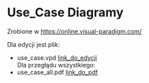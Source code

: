 # Use_Case Diagramy

Zrobione w https://online.visual-paradigm.com/

Dla edycji jest plik:  
* use_case.vpd [link_do_edycji](https://online.visual-paradigm.com/w/jnohhvwg/diagrams/?lightbox=1&highlight=0000ff&edit=_blank&layers=1&nav=1&title=use_case_log#RU2FsdGVkX19r%2BSUDU0W8UNLruoqD6yUU4f%2BpMUEEsBTlthtOKNzK%2F8V7lnDY9aAEKcsvpP5GHl%2Fw%2FWr84d8h7Po3oLCljD2Mz0WJ1LAnu%2FZfi0YOvQJmYKsuKJoeAypsJCQoNLE3RoK4d0%2FgVrAlCX49VgMgjvG%2Fjrux8dmcDXUHCWc81bQWktrGHDJHG%2BrH3hFgsoSsizrEaPYsJMdX4rFwxFDcdD4Gcs5MRZEsMUpIBNOYP%2BPBjf%2F9956AIZYITRZ%2FNbcsJckPrRBzQzSLTcTqRX89JNIUjeqVj4wAxlHxbp8wvC6Eh8CNvG7eiUjKO%2B2gI0Xdln7UBm7hGFZT2YOO1d2y161ZGsU1BZwmeXOBmM07WX4Uwv9GF24N7%2B7VQGoVTYkbEvQOH25d%2F2QsrkcAvJ4ryswP5UUDf48OmKRxUZVvfohWgyizrIuAOJzaoUA%2BZD7IIUdf7yBnPEY8u4%2BBTz7gZ2pX5BnGAcFSX77xH1P1MsIqtnMgtfEd410DNBUJW0nxzPo3HaRD3V08CMbzu%2B17WrdWSntTcbA14JII6%2B8aBrTmQB00utmoWwOTRVIuRHhHceh8zE4CeTYCaJ1ojB6a5bucQ%2FRmWMijJyQFQFf2gOKx7ck7kW70RDA1dZQDXScGBg4nImwZrPmAzHWM8Da5VIAVuDoCXU5wTiUbCIh31qKOed2Z1ZUP%2BeejLCRtNGoDko2vmqskApHbZLpYWTi0yys281Y8q%2FByu5%2Fkto%2BY5GjYYQd0v%2F2UeeWtFq%2F81FKTMmqcVhsnv%2BN9zSmaQPybWfW4AZf0juAAmI3ThnvngIjgCf%2BkgAXpWwblVA8AP9fJeXzZ9G%2FT51MZFetu65MUjx5RiPpJZqd%2BJ%2BFkeR4aQPaz1qLXzRl5D5F2uzrSTfilGnLlh4Ip39AV9V7SkWEZ1vXkF3FBO5LhPlhrfoVRW0Mn4ElBwxRfuEHpWhqT%2Bzi8RMZdtMuXtW7iI3E%2FnK0spGzhGejQqd7ljJCdhGHcXMUdrfwnPK%2FynNSS%2BKQst4QPzL0b2gzs6IE2CyDBBw9AdmYrTmcKFRNGokCB37%2Fqq8zvMVpT6eZAnjUGUVr9tLXupRONOP9lqFNyhRHudpBGHbiyvQ%2BbJ%2FqThzhgONLac7yDPXwthF0OtHvF8JkQPS93SrvRDmJ7U3CYBSCtZyPefLtna%2FCoqtRZyIbhwYbmLySoKXkzQwl89E148G6qnqSM%2BI55OBN7B2VpfGFAw0aKcIAvtmejfDURUe6r7dK%2FpRrGQ8M2MZrYdYfYHjmViq99MNZInz28Lk6d%2Fp7pqNaemrE3CFJLaw7hRebRm0Rm7OqE40vJ72sahxUeWrAViXvw4h3wzROIR11z%2F1gs5F6X1avQo1f2GRzlckDljgChQb0Fmpk0pUkikiT6hN6%2FxfvI%2Fgbn8K7T5PnLuGAKP863VdrAQHazwm00JDNagkB7qkAMPbWfJfA1D0Avr0g%2F6YnWJ6%2B08w05XDv7MAo011F0xkCiuBzAB%2Fle%2BaCl%2FZPPauGeaQl7dxmdrh%2B%2BkIo%2BO6h7kHpMnW848w0Ntlm0ZE8qh3NCKIJQ4VfTQFCfzLnFlgq4hLaU%2BYvHEnA5K%2FVv0eAZVvHSfQbjkVYJAauaAdi8RK%2BWjnhw8%2F3ynetSvowyP20PeIHIuAmgNJDDTzoGDqoxwTadq%2B71NSDEdwM3656kQ5Qs%2F2bgGlxAkKecOGUoPPXdmnpB05DST0hK3PuAKFg09AJuLw0AHvGggM4fyadgZkCztDCjgvZniVnugDpKputJqyj9Rbab9TN0JSj8EcwkUh1tqGTglGVO6RJAF6Vey0JaLRf4PQGzYF8rQFANgbenvTeBOgVVVOZTUiRlK0tOsoqj3jG3dQ1X15YEHPor6z5Z7KN17IrNVdurb%2BMo8UjHYWrlc1QhlUHGqdthfyky0VLXLQIO1hDKhIOWu0QQbDTUFZ%2F74d8FJkevbJ0MuD8SbORtSLiqMRgIYVHQRy3WJl1sfFhAEHKX%2B7da%2FDCPxf6aoj%2BBtBZxOIOw1dp%2BuSK5PyJyw6rbh77csnGpfOHEcDVK03%2FvBq6JjpENcIQYUd%2BdtxBlNyKZ%2FONShNhLNCQWwaVSVw%2B%2B6AclrXVrRHy9kV0AtgWZ9OuKtV6nR2DmjCUObIUxY27Gsl1NbM%2B3Y6UTTN7y%2F078WWf0seP%2FU2ZrTqfujzf59eqMS2ScAGsaU%2F%2F3n7Kx8osO9aYnUU1DtD1AHkcjawzu2xRWfWewqmyAMGSUf%2FOcUnoSd%2F%2F%2BgffUwnsDLpEL9VZYRxAmaWVHi2Mv82A%2FMYtRK1%2FbMVqWEctJF2pjmXxgSw7x7FWLgTsK7V9BRsrrxHk4JDxbxQsGhIwKXQFp9osIFYgKQwuq%2Byz4LwPxRRYhW7zJhwETXC9YOT7FSO8oEsHEnl%2Fkz2aCgodqI7oCBcbe1lgPXyQythOoZpgqxdyxXJg%2Bdwt24bpZxmUwla13EXzyhSdj2OwPWDr9O2Ok7NvpIw1dk5SJZPRN%2FaFj7KDJfn9ae5C3VoyqEn%2Feiw9hJQ5knJOLkBRuCgEo8BcACN9augnpupdj%2BC6edbPUtkMzqT%2BLNHFb7YMQYaBzqFRAuZQ5fJgbc4Cy2LK1QfHdnrL6Y4brFU%2BUuW3MjRAx%2BXJagv%2FXf81qu5tbx43yHO3cpUejRkU%2Fb4Sv3d%2FoVZ1PNrz%2BIsEa%2FJcJutCgdo1a9HePk94Nt9cSJPJeFWZ3IrMTNmCdiNnm8SJ6asu2eo5T9a%2BnZAppd0zfAh4HOZHF141Fnd7sI%2FWjf05hpB%2F6vvmMMXKj4r5JdPEkcaWboE%2FtAbhUuW0wniA3DtLJiFQW1dkV04o2vRdEnQCN8ijXj9QZxd76Y0uXKL4Cw7B3BIt97vLPPPEGQ5sWQ0eYaQrxwG4hRL9mJzI80SR7KaKndihyOhM%2F960znsnAY8NypQtXO6cKQXbTQozB7MyaV31JelDx%2FWs4rIbr0lsMkcbYT2k7KKksOPgHY1hdhqjoMh3ILC1FZkBgfeeAlsWI8Z%2F3DxYC7s8n0hK%2BtBUYVM1FT9Xuhuu%2BF97%2FnRePXR0QjvBPRw%2F4dlU2nEYlD%2Fqgrl0NzLOPutNIUt0%2FIwz18tb1sM0xDxXhpj9QRwm5vI7Zar1%2BO0dHdnr%2Bmf5IBKnVOUb0c0MpDtT5eAmmAkqGbCaRxstDiwRaThEU%2ByyHLhEU3%2BhoSof6g%2BJ0wqfAweAPtIYsEk9dUdTZjCcMI6seAOASGP2MUaFkneHXV9N91%2BO5wpD3qHAci4N8y6BdTBshvwMEPIx7wIXC2ruqxjzkdTcGAh5gjR57AKCD25vDpbPfg%2FqqJ3EUq%2BzgO5rga2xdjkt20O3wa92MrdplmS4kMbC7Hf6MiywL2xz0dhDfCsLublfV2a7qP0l8dzD2s5%2FgaKEZZP0ZPVqt2FXUtlGhA%2FBxJo8pM2MxO%2FB3GBuglT4MfQiAUBjs%2FhZy%2FvB144qKhigvccIa4DNpoGdevpjnDaYs3LvMzAIg%2FuLspCvAV251r%2Ba6O%2FbjAcruRDpTO1k%2BKoJP1%2B8BT%2Bxmi6mV%2BduW98d2aF6o7SLtm8sSRXyJhYzzecgwPUdWl4AW6t3BO%2BxokDAOJRLrIvC6UKsKviFQqeYkdFAPaj7eCa8tDAFuxRxclzxeOkN6ukXbVjc20sl5Bpi3yE80pUJneA%2F5rRYmfaZy2Mxj5LvyNi%2BYTk%2BocAXbqQbBN7VqFPGw)  
Dla przegłądu wszystkiego:  
* use_case_all.pdf [link_do_pdf](./use_case_all.pdf)
